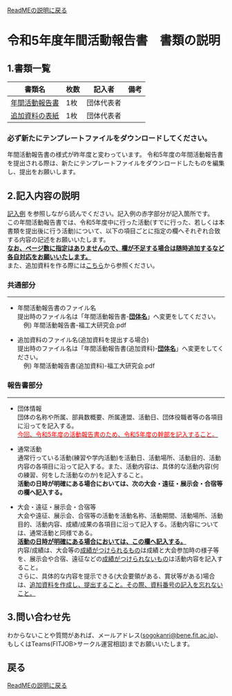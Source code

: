 [ReadMEの説明に戻る](../README.md)
# 令和5年度年間活動報告書　書類の説明

## 1.書類一覧
| 書類名       | 枚数 | 記入者     | 備考 | 
| ------------ | ---- | ---------- | ---- | 
| [年間活動報告書](https://view.officeapps.live.com/op/view.aspx?src=https%3A%2F%2Fraw.githubusercontent.com%2Ffit-sogokanri%2Fdocuments%2Fmain%2Fannual-activity-report%2Fdistribution%2F%25E5%25B9%25B4%25E9%2596%2593%25E6%25B4%25BB%25E5%258B%2595%25E5%25A0%25B1%25E5%2591%258A%25E6%259B%25B8-%25E3%2583%2586%25E3%2583%25B3%25E3%2583%2597%25E3%2583%25AC%25E3%2583%25BC%25E3%2583%2588.docx&wdOrigin=BROWSELINK) | 1枚  | 団体代表者 |      | 
| [追加資料の表紙](https://view.officeapps.live.com/op/view.aspx?src=https%3A%2F%2Fraw.githubusercontent.com%2Ffit-sogokanri%2Fdocuments%2Fmain%2Fannual-activity-report%2Fdistribution/%E5%B9%B4%E9%96%93%E6%B4%BB%E5%8B%95%E5%A0%B1%E5%91%8A%E6%9B%B8%20%E8%BF%BD%E5%8A%A0%E8%B3%87%E6%96%99%20%E8%A1%A8%E7%B4%99%E3%83%86%E3%83%B3%E3%83%97%E3%83%AC%E3%83%BC%E3%83%88.docx) | 1枚  | 団体代表者 |      | 

### 必ず新たにテンプレートファイルをダウンロードしてください。
年間活動報告書の様式が昨年度と変わっています。
令和5年度の年間活動報告書を提出される際は、新たにテンプレートファイルをダウンロードしたものを編集し、提出をお願いします。

## 2.記入内容の説明
[記入例](./【記入例】年間活動報告書.pdf)  を参照しながら読んでください。記入例の赤字部分が記入箇所です。  
この年間活動報告書では、令和5年度中に行った活動(すでに行った、若しくは本書類を提出後に行う活動)について、以下の項目ごとに指定の欄へそれぞれ合致する内容の記述をお願いいたします。<br>
<ins>**なお、ページ数に指定はありませんので、欄が不足する場合は随時追加するなど各自対応をお願いいたします。**</ins> <br>
また、追加資料を作る際には[こちら](./年間活動報告書追加資料の作り方.md)から参照ください。

### 共通部分
---
- 年間活動報告書のファイル名   
   提出時のファイル名は「年間活動報告書-<ins>**団体名**</ins>」へ変更をしてください。  
   　例) 年間活動報告書-福工大研究会.pdf

- 追加資料のファイル名(追加資料を提出する場合)<br>
   提出時のファイル名は「年間活動報告書(追加資料)-<ins>**団体名**</ins>」へ変更をしてください。  
   　例) 年間活動報告書(追加資料)-福工大研究会.pdf


### 報告書部分
---
-  団体情報  
団体の名称や所属、部員数概要、所属連盟、活動日、団体役職者等の各項目に沿ってを記入する。  
<ins><font color="Red">今回、令和5年度の活動報告書のため、令和5年度の幹部を記入すること。</font></ins>

- 通常活動  
通常行っている活動(練習や学内活動)を活動日、活動場所、活動目的、活動内容の各項目に沿って記入する。また、活動内容は、具体的な活動内容(何の練習、何をした活動なのか)を記入すること。<br>
 **活動の日時が明確にある場合においては、次の大会・遠征・展示会・合宿等の欄へ記入する。**

- 大会・遠征・展示会・合宿等  
  大会や遠征、展示会、合宿等の活動を活動名称、活動期間、活動場所、活動目的、活動内容、成績/成果の各項目に沿って記入する。活動内容については、通常活動と同様である。<br>
<ins> **活動の日時が明確にある場合においては、この欄へ記入する。**</ins><br>
内容/成績は、大会等の<ins>成績がつけられるもの</ins>は成績と大会参加時の様子等を、展示会や合宿、遠征などの<ins>成績がつけられないもの</ins>は活動内容を記入すること。<br>
さらに、具体的な内容を提示できる(大会要領がある、賞状等がある)場合は、<ins>[追加資料](./年間活動報告書追加資料の作り方.md)を作成し、提出すること。その際、資料番号の記入を忘れないこと。</ins>

## 3.問い合わせ先
わからないことや質問があれば、メールアドレス(sogokanri@bene.fit.ac.jp)、もしくはTeams(FITJOB>サークル運営相談)までお願いいたします。

## 戻る
[ReadMEの説明に戻る](../README.md)

